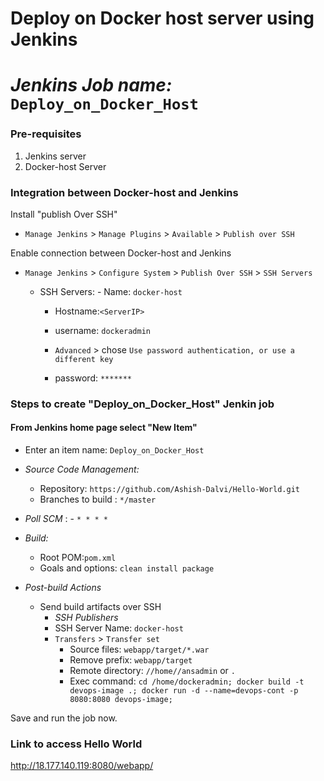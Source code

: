 # Deploy on Docker host server using Jenkins 
# *Jenkins Job name:* `Deploy_on_Docker_Host`

### Pre-requisites

1. Jenkins server 
1. Docker-host Server 

### Integration between Docker-host and Jenkins

Install "publish Over SSH"
 - `Manage Jenkins` > `Manage Plugins` > `Available` > `Publish over SSH`

Enable connection between Docker-host and Jenkins

- `Manage Jenkins` > `Configure System` > `Publish Over SSH` > `SSH Servers` 

	- SSH Servers:
                - Name: `docker-host`
		- Hostname:`<ServerIP>`
		- username: `dockeradmin`

       -  `Advanced` > chose `Use password authentication, or use a different key`
		 - password: `*******`

### Steps to create "Deploy_on_Docker_Host" Jenkin job
 #### From Jenkins home page select "New Item"
   - Enter an item name: `Deploy_on_Docker_Host`
     
   - *Source Code Management:*
      - Repository: `https://github.com/Ashish-Dalvi/Hello-World.git`
      - Branches to build : `*/master`  
   - *Poll SCM* :      - `* * * *`

   - *Build:*
     - Root POM:`pom.xml`
     - Goals and options: `clean install package`

 - *Post-build Actions*
   - Send build artifacts over SSH
     - *SSH Publishers*
      - SSH Server Name: `docker-host`
       - `Transfers` >  `Transfer set`
            - Source files: `webapp/target/*.war`
	       - Remove prefix: `webapp/target`
	       - Remote directory: `//home//ansadmin` or `.`
         - Exec command: `cd /home/dockeradmin; docker build -t devops-image .; docker run -d --name=devops-cont -p 8080:8080 devops-image;`


Save and run the job now.

### Link to access Hello World 
http://18.177.140.119:8080/webapp/
